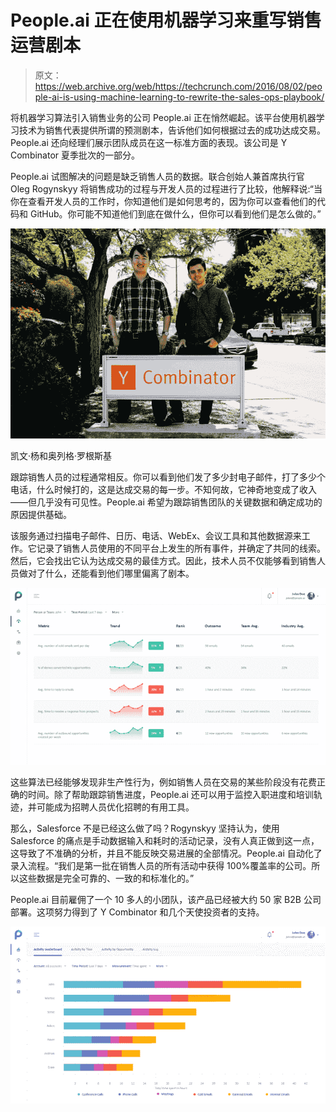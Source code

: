 # People.ai 正在使用机器学习来重写销售运营剧本 

> 原文：<https://web.archive.org/web/https://techcrunch.com/2016/08/02/people-ai-is-using-machine-learning-to-rewrite-the-sales-ops-playbook/>

将机器学习算法引入销售业务的公司 People.ai 正在悄然崛起。该平台使用机器学习技术为销售代表提供所谓的预测剧本，告诉他们如何根据过去的成功达成交易。People.ai 还向经理们展示团队成员在这一标准方面的表现。该公司是 Y Combinator 夏季批次的一部分。

People.ai 试图解决的问题是缺乏销售人员的数据。联合创始人兼首席执行官 Oleg Rogynskyy 将销售成功的过程与开发人员的过程进行了比较，他解释说:“当你在查看开发人员的工作时，你知道他们是如何思考的，因为你可以查看他们的代码和 GitHub。你可能不知道他们到底在做什么，但你可以看到他们是怎么做的。”

![David Yang and Oleg Rogynskyy ](img/bf5acee7c3ca38e5c1047acc381617b0.png)

凯文·杨和奥列格·罗根斯基

跟踪销售人员的过程通常相反。你可以看到他们发了多少封电子邮件，打了多少个电话，什么时候打的，这是达成交易的每一步。不知何故，它神奇地变成了收入——但几乎没有可见性。People.ai 希望为跟踪销售团队的关键数据和确定成功的原因提供基础。

该服务通过扫描电子邮件、日历、电话、WebEx、会议工具和其他数据源来工作。它记录了销售人员使用的不同平台上发生的所有事件，并确定了共同的线索。然后，它会找出它认为达成交易的最佳方式。因此，技术人员不仅能够看到销售人员做对了什么，还能看到他们哪里偏离了剧本。

![246303b4-679d-4944-9b75-fd9e3889238a](img/fedccd94ce3eb2789cb8b6f0d2dd4952.png)

这些算法已经能够发现非生产性行为，例如销售人员在交易的某些阶段没有花费正确的时间。除了帮助跟踪销售进度，People.ai 还可以用于监控入职进度和培训轨迹，并可能成为招聘人员优化招聘的有用工具。

那么，Salesforce 不是已经这么做了吗？Rogynskyy 坚持认为，使用 Salesforce 的痛点是手动数据输入和耗时的活动记录，没有人真正做到这一点，这导致了不准确的分析，并且不能反映交易进展的全部情况。People.ai 自动化了录入流程。“我们是第一批在销售人员的所有活动中获得 100%覆盖率的公司。所以这些数据是完全可靠的、一致的和标准化的。”

People.ai 目前雇佣了一个 10 多人的小团队，该产品已经被大约 50 家 B2B 公司部署。这项努力得到了 Y Combinator 和几个天使投资者的支持。

![c00919ee-e3d5-48d2-8fc2-5e967042a22b](img/6196a9f095d24d96d24202113e8d6fa8.png)